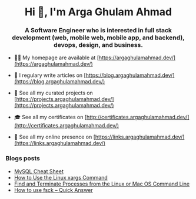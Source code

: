 <h1 align="center">Hi 👋, I'm Arga Ghulam Ahmad</h1>
<h3 align="center">A Software Engineer who is interested in full stack development (web, mobile web, mobile app, and backend), devops, design, and business.</h3>

- 👨‍💻 My homepage are available at [https://argaghulamahmad.dev/](https://argaghulamahmad.dev/)

- 📝 I regulary write articles on [https://blog.argaghulamahmad.dev/](https://blog.argaghulamahmad.dev/)

- 🚧 See all my curated projects on [https://projects.argaghulamahmad.dev/](https://projects.argaghulamahmad.dev/)

- 🎓 See all my certificates on [http://certificates.argaghulamahmad.dev/](http://certificates.argaghulamahmad.dev/)

- 🔗 See all my online presence on [https://links.argaghulamahmad.dev/](https://links.argaghulamahmad.dev/)

### Blogs posts
<!-- BLOG-POST-LIST:START -->
- [MySQL Cheat Sheet](https://blog.argaghulamahmad.dev/2021/11/03/mysql-cheat-sheet/)
- [How to Use the Linux xargs Command](https://blog.argaghulamahmad.dev/2021/11/02/how-to-use-the-linux-xargs-command/)
- [Find and Terminate Processes from the Linux or Mac OS Command Line](https://blog.argaghulamahmad.dev/2021/11/02/find-and-terminate-processes-from-the-linux-or-mac-os-command-line/)
- [How to use fsck – Quick Answer](https://blog.argaghulamahmad.dev/2021/11/02/how-to-use-fsck-quick-answer/)
<!-- BLOG-POST-LIST:END -->
